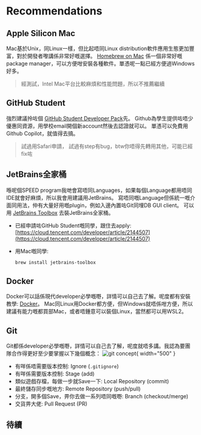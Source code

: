 # Recommendations

## Apple Silicon Mac

Mac基於Unix，同Linux一樣，但比起唔同Linux distribution軟件應用生態更加豐富，對於開發者嚟講係非常好嘅選擇。
[Homebrew on Mac](Homebrew.md) 係一個非常好嘅package manager，可以方便咁安裝各種軟件。單憑呢一點已經方便過Windows好多。
> 經測試，Intel Mac平台比較麻煩和性能問題，所以不推薦繼續

## GitHub Student

強烈建議拎咗個 [GitHub Student Developer Pack](https://education.github.com/pack/offers)先。
Github為學生提供咗唔少優惠同資源，用學校email開個新account然後去認證就可以。
單憑可以免費用Github Copilot，就值得去搞。
> 試過用Safari申請， 試過有step有bug，btw你唔得先轉用其他，可能已經fix咗

## JetBrains全家桶

喺呢個SPEED program我哋會寫唔同Languages，如果每個Language都用唔同IDE就會好麻煩，所以我會用建議用JetBrains。
寫唔同嘅Language但係統一嘅介面同用法，仲有大量好用嘅plugin，例如入邊內置咗Git同埋DB GUI client。
可以用 [JetBrains Toolbox](https://www.jetbrains.com/toolbox-app/) 去裝JetBrains全家桶。

- 已經申請咗GitHub Student嘅同學，跟住去apply:
  [https://cloud.tencent.com/developer/article/2144507](https://cloud.tencent.com/developer/article/2144507)
- 用Mac嘅同學:

    ```bash
    brew install jetbrains-toolbox
    ```

## Docker

Docker可以話係現代developer必學嘅嘢，詳情可以自己去了解。呢度都有安裝教學: [Docker](Docker.md)。
Mac同Linux用Docker都方便，但Windows就唔係咁方便，所以建議有能力嘅都買部Mac，或者唔鍾意可以裝個Linux，當然都可以用WSL2。

## Git

Git都係developer必學嘅嘢，詳情可以自己去了解，呢度就唔多講。我認為要團隊合作得更好至少要掌握以下幾個概念：
![git concept](git-basic.png){ width="500" }

- 有咩係唔需要版本控制: Ignore (`.gitignore`)
- 有咩係需要版本控制: Stage (add)
- 類似遊戲存檔，每做一步就Save一下: Local Repository (commit)
- 最終儲存同步嘅地方: Remote Repository (push/pull)
- 分支，開多個Save，畀你去做一系列唔同嘅嘢: Branch (checkout/merge)
- 交貨畀大佬: Pull Request (PR)

## 待續
